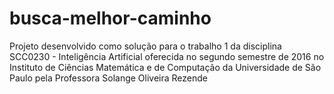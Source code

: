 # busca-melhor-caminho
Projeto desenvolvido como solução para o trabalho 1 da disciplina SCC0230 - Inteligência Artificial oferecida no segundo semestre de 2016 no Instituto de Ciências Matemática e de Computação da Universidade de São Paulo pela Professora Solange Oliveira Rezende
